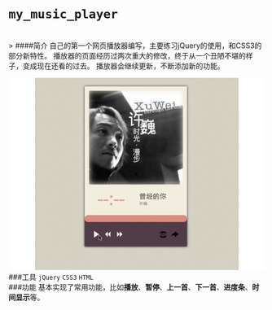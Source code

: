 # `my_music_player`


<br>
> ####简介
自己的第一个网页播放器编写，主要练习jQuery的使用，和CSS3的部分新特性。
播放器的页面经历过两次重大的修改，终于从一个丑陋不堪的样子，变成现在还看的过去。
播放器会继续更新，不断添加新的功能。

![gif展示功能](images/player.gif)
###工具
`jQuery`  `CSS3`  `HTML`
<br>
###功能
基本实现了常用功能，比如**播放**、**暂停**、**上一首**、**下一首**、**进度条**、**时间显示**等。